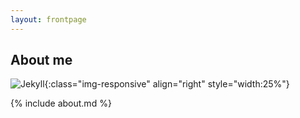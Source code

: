 ```yaml
---
layout: frontpage
---
```


## About me

![Jekyll](../../../../photos/avatar.jpg){:class="img-responsive" align="right" style="width:25%"}

{% include about.md %}